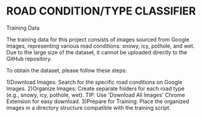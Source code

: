# ROAD CONDITION/TYPE CLASSIFIER

Training Data

The training data for this project consists of images sourced from Google Images, representing various road conditions: snowy, icy, pothole, and wet. Due to the large size of the dataset, it cannot be uploaded directly to the GitHub repository.

To obtain the dataset, please follow these steps:

1)Download Images: Search for the specific road conditions on Google Images.
2)Organize Images: Create separate folders for each road type (e.g., snowy, icy, pothole, wet).
TIP: Use 'Download All Images' Chrome Extension for easy download.
3)Prepare for Training: Place the organized images in a directory structure compatible with the training script.

